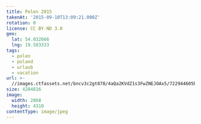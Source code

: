 ```yaml
---
title: Polen 2015
takenAt: '2015-09-10T13:09:21.000Z'
rotation: 0
license: CC BY-ND 3.0
geo:
  lat: 54.032666
  lng: 19.583333
tags:
  - polen
  - poland
  - urlaub
  - vacation
url: >-
  //images.ctfassets.net/bncv3c2gt878/4aQa2KVdZ1s3FwZNEJOAx5/722944605bd417a2d93f17bf36a67c7f/polen-2015_25324927994_o
size: 4284816
image:
  width: 2868
  height: 4310
contentType: image/jpeg
---
```


